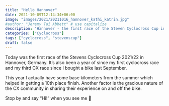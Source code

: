 ```yaml
---
title: "Hello Hannover"
date: 2021-10-09T12:14:34+06:00
image: "images/2021/20211016_hannover_kathi_katrin.jpg"
#author: "Jeremy Tai Abbett" # use capitalize
description: "Hannover - the first race of the Steven Cyclocross Cup in 2021."
categories: ["Cyclocross"]
tags: ["cyclocross", "stevenscup"]
draft: false
---
```


Today was the first race of the Stevens Cyclocross Cup 2021/22 in Hannover, Germany. It’s also been a year of since my first cyclocross race and my third CX race since I bought a bike last September.

This year I actually have some base kilometers from the summer which helped in getting a 10th place finish. Another factor is the gracious nature of the CX community in sharing their experience on and off the bike.

Stop by and say “Hi!” when you see me 👋